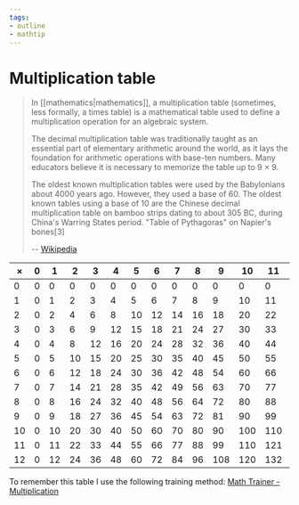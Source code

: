 ```yaml
---
tags:
- outline
- mathtip
---
```


# Multiplication table

> In [[mathematics|mathematics]], a multiplication table (sometimes, less
> formally, a times table) is a mathematical table used to define a
> multiplication operation for an algebraic system.
>
> The decimal multiplication table was traditionally taught as an essential part
> of elementary arithmetic around the world, as it lays the foundation for
> arithmetic operations with base-ten numbers. Many educators believe it is
> necessary to memorize the table up to 9 × 9.
>
> The oldest known multiplication tables were used by the Babylonians about 4000
> years ago. However, they used a base of 60. The oldest known tables using a
> base of 10 are the Chinese decimal multiplication table on bamboo strips
> dating to about 305 BC, during China's Warring States period. "Table of
> Pythagoras" on Napier's bones[3]
>
> -- [Wikipedia](https://en.wikipedia.org/wiki/Multiplication_table)

| ×   | 0   | 1   | 2   | 3   | 4   | 5   | 6   | 7   | 8   | 9   | 10  | 11  | 12  |
| --- | --- | --- | --- | --- | --- | --- | --- | --- | --- | --- | --- | --- | --- |
| 0   | 0   | 0   | 0   | 0   | 0   | 0   | 0   | 0   | 0   | 0   | 0   | 0   | 0   |
| 1   | 0   | 1   | 2   | 3   | 4   | 5   | 6   | 7   | 8   | 9   | 10  | 11  | 12  |
| 2   | 0   | 2   | 4   | 6   | 8   | 10  | 12  | 14  | 16  | 18  | 20  | 22  | 24  |
| 3   | 0   | 3   | 6   | 9   | 12  | 15  | 18  | 21  | 24  | 27  | 30  | 33  | 36  |
| 4   | 0   | 4   | 8   | 12  | 16  | 20  | 24  | 28  | 32  | 36  | 40  | 44  | 48  |
| 5   | 0   | 5   | 10  | 15  | 20  | 25  | 30  | 35  | 40  | 45  | 50  | 55  | 60  |
| 6   | 0   | 6   | 12  | 18  | 24  | 30  | 36  | 42  | 48  | 54  | 60  | 66  | 72  |
| 7   | 0   | 7   | 14  | 21  | 28  | 35  | 42  | 49  | 56  | 63  | 70  | 77  | 84  |
| 8   | 0   | 8   | 16  | 24  | 32  | 40  | 48  | 56  | 64  | 72  | 80  | 88  | 96  |
| 9   | 0   | 9   | 18  | 27  | 36  | 45  | 54  | 63  | 72  | 81  | 90  | 99  | 108 |
| 10  | 0   | 10  | 20  | 30  | 40  | 50  | 60  | 70  | 80  | 90  | 100 | 110 | 120 |
| 11  | 0   | 11  | 22  | 33  | 44  | 55  | 66  | 77  | 88  | 99  | 110 | 121 | 132 |
| 12  | 0   | 12  | 24  | 36  | 48  | 60  | 72  | 84  | 96  | 108 | 120 | 132 | 144 |

To remember this table I use the following training method:
[Math Trainer - Multiplication](https://www.mathsisfun.com/numbers/math-trainer-multiply.html)